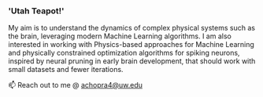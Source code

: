 ### 'Utah Teapot!'
My aim is to understand the dynamics of complex physical systems such as the brain, leveraging modern Machine Learning algorithms. I am also interested in working with Physics-based approaches for Machine Learning and physically constrained optimization algorithms for spiking neurons, inspired by neural pruning in early brain development, that should work with small datasets and fewer iterations.

📫 Reach out to me @ achopra4@uw.edu

